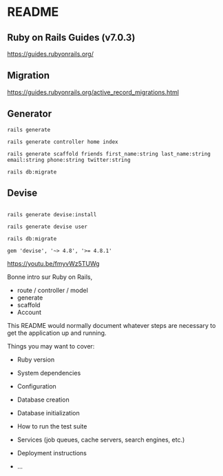 # README

## Ruby on Rails Guides (v7.0.3)
https://guides.rubyonrails.org/


## Migration 
https://guides.rubyonrails.org/active_record_migrations.html

## Generator
```
rails generate 

rails generate controller home index 

rails generate scaffold friends first_name:string last_name:string email:string phone:string twitter:string

rails db:migrate

```

## Devise
```

rails generate devise:install

rails generate devise user

rails db:migrate

gem 'devise', '~> 4.8', '>= 4.8.1'
```


https://youtu.be/fmyvWz5TUWg

Bonne intro sur Ruby on Rails, 
* route / controller / model
* generate
* scaffold
* Account


This README would normally document whatever steps are necessary to get the
application up and running.

Things you may want to cover:

* Ruby version

* System dependencies

* Configuration

* Database creation

* Database initialization

* How to run the test suite

* Services (job queues, cache servers, search engines, etc.)

* Deployment instructions

* ...
